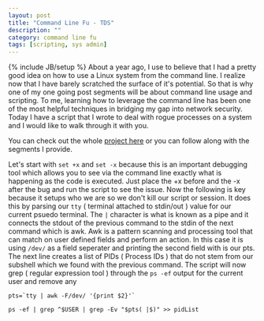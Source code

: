 ```yaml
---
layout: post
title: "Command Line Fu - TDS"
description: ""
category: command line fu
tags: [scripting, sys admin]
---
```

{% include JB/setup %}
About a year ago, I use to believe that I had a pretty good idea on how to use a Linux system from the command line. I realize now that I have barely scratched the surface of it's potential. So that is why one of my one going post segments will be about command line usage and scripting. To me, learning how to leverage the command line has been one of the most helpful techniques in bridging my gap into network security. Today I have a script that I wrote to deal with rogue processes on a system and I would like to walk through it with you.

You can check out the whole [project here](http://pasqualedagostino.github.io/tds) or you can follow along with the segments I provide.

Let's start with ```set +x``` and ```set -x``` because this is an important debugging tool which allows you to see via the command line exactly what is happening as the code is executed. Just place the +x before and the -x after the bug and run the script to see the issue. Now the following is key because it setups who we are so we don't kill our script or session. It does this by parsing our ```tty``` ( terminal attached to stdin/out ) value for our current psuedo terminal. The ```|``` character is what is known as a pipe and it connects the stdout of the previous command to the stdin of the next command which is awk. Awk is a pattern scanning and processing tool that can match on user defined fields and perform an action. In this case it is using ```/dev/``` as a field seperater and printing the second field with is our pts. The next line creates a list of PIDs ( Process IDs ) that do not stem from our subshell which we found with the previous command. The script will now grep ( regular expression tool ) through the ```ps -ef``` output for the current user and remove any  
```
pts=`tty | awk -F/dev/ '{print $2}'`
```

```
ps -ef | grep ^$USER | grep -Ev "$pts( |$)" >> pidList
```

